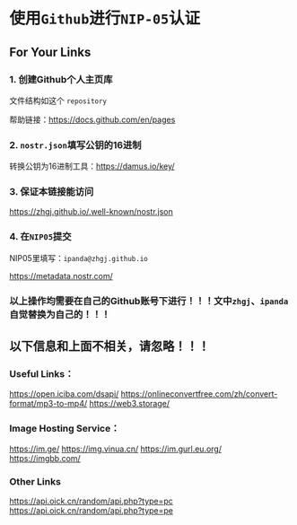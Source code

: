 # 使用`Github`进行`NIP-05`认证

## For Your Links

### 1. 创建Github个人主页库

文件结构如这个 `repository`

帮助链接：https://docs.github.com/en/pages

### 2. `nostr.json`填写公钥的16进制

转换公钥为16进制工具：https://damus.io/key/

### 3. 保证本链接能访问

https://zhgj.github.io/.well-known/nostr.json

### 4. 在`NIP05`提交

NIP05里填写：`ipanda@zhgj.github.io`

https://metadata.nostr.com/

### 以上操作均需要在自己的Github账号下进行！！！文中`zhgj`、`ipanda`自觉替换为自己的！！！

## 以下信息和上面不相关，请忽略！！！

### Useful Links：
https://open.iciba.com/dsapi/
https://onlineconvertfree.com/zh/convert-format/mp3-to-mp4/
https://web3.storage/

### Image Hosting Service：
https://im.ge/
https://img.vinua.cn/
https://im.gurl.eu.org/
https://imgbb.com/

### Other Links
https://api.oick.cn/random/api.php?type=pc
https://api.oick.cn/random/api.php?type=pe
